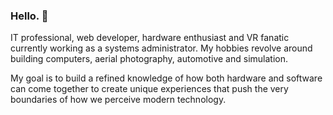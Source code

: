 ### Hello. 👋

IT professional, web developer, hardware enthusiast and VR fanatic currently working as a systems administrator. My hobbies revolve around building computers, aerial photography, automotive and simulation.

My goal is to build a refined knowledge of how both hardware and software can come together to create unique experiences that push the very boundaries of how we perceive modern technology.

<!--
**DAGINATSUKO/daginatsuko** is a ✨ _special_ ✨ repository because its `README.md` (this file) appears on your GitHub profile.

Here are some ideas to get you started:

- 🔭 I’m currently working on ...
- 🌱 I’m currently learning ...
- 👯 I’m looking to collaborate on ...
- 🤔 I’m looking for help with ...
- 💬 Ask me about ...
- 📫 How to reach me: ...
- 😄 Pronouns: ...
- ⚡ Fun fact: ...
-->
